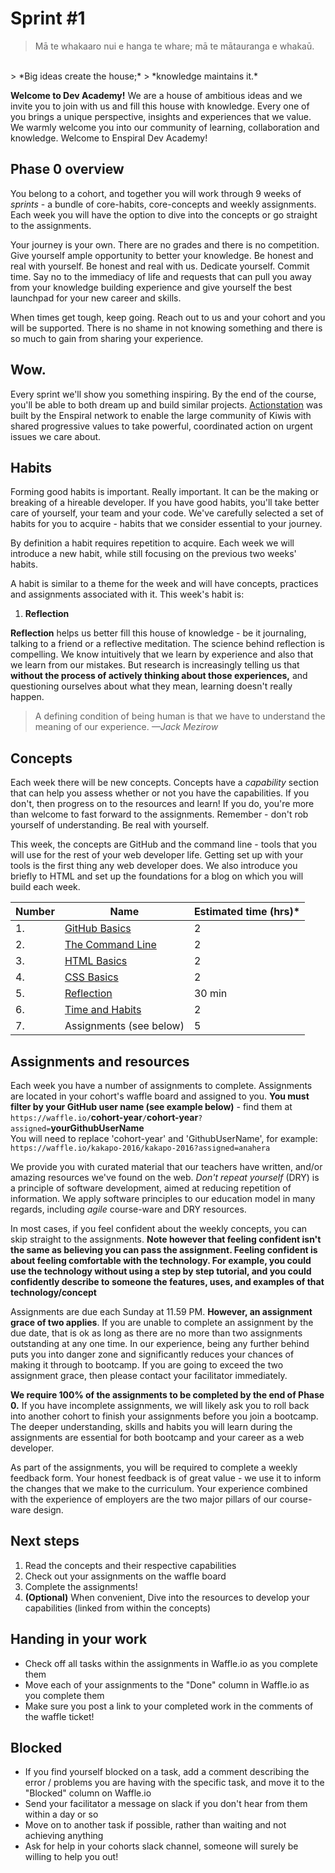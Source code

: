 # Sprint #1

> Mā te whakaaro nui e hanga te whare;
> mā te mātauranga e whakaū.
 <br>
> *Big ideas create the house;*
> *knowledge maintains it.*

**Welcome to Dev Academy!** We are a house of ambitious ideas and we invite you to join with us and fill this house with knowledge. Every one of you brings a unique perspective, insights and experiences that we value. We warmly welcome you into our community of learning, collaboration and knowledge. Welcome to Enspiral Dev Academy!

## Phase 0 overview
You belong to a cohort, and together you will work through 9 weeks of _sprints_ - a bundle of core-habits, core-concepts and weekly assignments. Each week you will have the option to dive into the concepts or go straight to the assignments.

Your journey is your own. There are no grades and there is no competition. Give yourself ample opportunity to better your knowledge. Be honest and real with yourself. Be honest and real with us. Dedicate yourself. Commit time. Say no to the immediacy of life and requests that can pull you away from your knowledge building experience and give yourself the best launchpad for your new career and skills.

When times get tough, keep going. Reach out to us and your cohort and you will be supported. There is no shame in not knowing something and there is so much to gain from sharing your experience.

## Wow.
Every sprint we'll show you something inspiring. By the end of the course, you'll be able to both dream up and build similar projects.
[Actionstation](http://www.actionstation.org.nz/about) was built by the Enspiral network to enable the large community of Kiwis with shared progressive values to take powerful, coordinated action on urgent issues we care about.

## Habits
Forming good habits is important. Really important. It can be the making or breaking of a hireable developer. If you have good habits, you'll take better care of yourself, your team and your code. We've carefully selected a set of habits for you to acquire - habits that we consider essential to your journey.

By definition a habit requires repetition to acquire. Each week we will introduce a new habit, while still focusing on the previous two weeks' habits.

A habit is similar to a theme for the week and will have concepts, practices and assignments associated with it. This week's habit is:

1. **Reflection**

**Reflection** helps us better fill this house of knowledge - be it journaling, talking to a friend or a reflective meditation.
The science behind reflection is compelling. We know intuitively that we learn by experience and also that we learn from our mistakes. But research is increasingly telling us that **without the process of actively thinking about those experiences,** and questioning ourselves about what they mean, learning doesn't really happen.

> A defining condition of being human is that we have to understand the meaning of our experience.
> *—Jack Mezirow*

## Concepts
Each week there will be new concepts. Concepts have a _capability_ section that can help you assess whether or not you have the capabilities. If you don't, then progress on to the resources and learn! If you do, you're more than welcome to fast forward to the assignments. Remember - don't rob yourself of understanding. Be real with yourself.

This week, the concepts are GitHub and the command line - tools that you will use for the rest of your web developer life. Getting set up with your tools is the first thing any web developer does. We also introduce you briefly to HTML and set up the foundations for a blog on which you will build each week.

Number | Name | Estimated time (hrs)*
--------|-------------------|----------
1. | [GitHub Basics](https://github.com/dev-academy-programme/curriculum/tree/master/concepts/github-basics) | 2
2. | [The Command Line](https://github.com/dev-academy-programme/curriculum/tree/master/concepts/command-line-basics) | 2
3. | [HTML Basics](https://github.com/dev-academy-programme/curriculum/tree/master/concepts/html-basics-1) | 2
4. | [CSS Basics](https://github.com/dev-academy-programme/curriculum/tree/master/concepts/css-basics-1) | 2
5. | [Reflection](https://github.com/dev-academy-programme/curriculum/tree/master/resources/nt-reflection-ARTICLE) | 30 min
6. | [Time and Habits](https://github.com/dev-academy-programme/curriculum/tree/master/concepts/nt-time-management) | 2
7. | Assignments (see below) | 5

## Assignments and resources
Each week you have a number of assignments to complete. Assignments are located in your cohort's waffle board and assigned to you. **You must filter by your GitHub user name (see example below)** - find them at<br> `https://waffle.io/`**cohort-year**`/`**cohort-year**`?assigned=`**yourGithubUserName**
<br>
You will need to replace 'cohort-year' and 'GithubUserName', for example:<br> `https://waffle.io/kakapo-2016/kakapo-2016?assigned=anahera`

We provide you with curated material that our teachers have written, and/or amazing resources we've found on the web. _Don't repeat yourself_ (DRY) is a principle of software development, aimed at reducing repetition of information. We apply software principles to our education model in many regards, including _agile_ course-ware and DRY resources.

In most cases, if you feel confident about the weekly concepts, you can skip straight to the assignments. **Note however that feeling confident isn't the same as believing you can pass the assignment. Feeling confident is about feeling comfortable with the technology. For example, you could use the technology without using a step by step tutorial, and you could confidently describe to someone the features, uses, and examples of that technology/concept**

Assignments are due each Sunday at 11.59 PM. **However, an assignment grace of two applies**. If you are unable to complete an assignment by the due date, that is ok as long as there are no more than two assignments outstanding at any one time. In our experience, being any further behind puts you into danger zone and significantly reduces your chances of making it through to bootcamp. If you are going to exceed the two assignment grace, then please contact your facilitator immediately.

**We require 100% of the assignments to be completed by the end of Phase 0.** If you have incomplete assignments, we will likely ask you to roll back into another cohort to finish your assignments before you join a bootcamp. The deeper understanding, skills and habits you will learn during the assignments are essential for both bootcamp and your career as a web developer.

As part of the assignments, you will be required to complete a weekly feedback form. Your honest feedback is of great value - we use it to inform the changes that we make to the curriculum. Your experience combined with the experience of employers are the two major pillars of our course-ware design.

## Next steps
1. Read the concepts and their respective capabilities
2. Check out your assignments on the waffle board
3. Complete the assignments!
4. **(Optional)** When convenient, Dive into the resources to develop your capabilities (linked from within the concepts)

## Handing in your work
- Check off all tasks within the assignments in Waffle.io as you complete them
- Move each of your assignments to the "Done" column in Waffle.io as you complete them
- Make sure you post a link to your completed work in the comments of the waffle ticket!

## Blocked
- If you find yourself blocked on a task, add a comment describing the error / problems you are having with the specific task, and move it to the "Blocked" column on Waffle.io
- Send your facilitator a message on slack if you don't hear from them within a day or so
- Move on to another task if possible, rather than waiting and not achieving anything
- Ask for help in your cohorts slack channel, someone will surely be willing to help you out!
